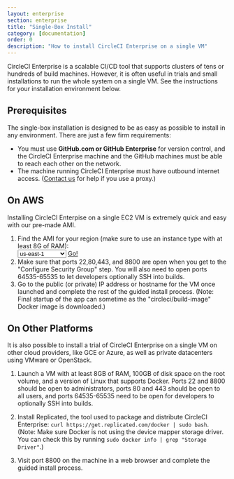 ```yaml
---
layout: enterprise
section: enterprise
title: "Single-Box Install"
category: [documentation]
order: 0
description: "How to install CircleCI Enterprise on a single VM"
---
```


CircleCI Enterprise is a scalable CI/CD tool that supports clusters
of tens or hundreds of build machines. However, it is often useful
in trials and small installations to run the whole system on a single
VM. See the instructions for your installation environment below.

## Prerequisites

The single-box installation is designed to be as easy as possible to install in
any environment. There are just a few firm requirements:

- You must use **GitHub.com or GitHub Enterprise**
  for version control, and the CircleCI Enterprise machine and the GitHub machines
  must be able to reach each other on the network.
- The machine running CircleCI Enterprise must have outbound internet access.
  ([Contact us](mailto:trial-support@circleci.com) for help if you use a proxy.)

## On AWS

Installing CircleCI Enterpise on a single EC2 VM is extremely quick and
easy with our pre-made AMI.


<ol>
<li>Find the AMI for your region (make sure to use an instance type with at least 8G of RAM):<br>

  <script>
  var amiIds = {
  "ap-northeast-1": "ami-bd4133da",
  "ap-northeast-2": "ami-1b70a675",
  "ap-southeast-1": "ami-f808a09b",
  "ap-southeast-2": "ami-d1f7f2b2",
  "eu-central-1": "ami-6713de08",
  "eu-west-1": "ami-d70e26a4",
  "sa-east-1": "ami-8c9802e0",
  "us-east-1": "ami-b6b455a0",
  "us-east-2": "ami-c86144ad",
  "us-west-1": "ami-3c194a5c",
  "us-west-2": "ami-13df6d73"
  };

  var amiUpdateSelect = function() {
    var s = document.getElementById("ami-select");
    var region = s.options[s.selectedIndex].value;
    document.getElementById("ami-go").href = "https://console.aws.amazon.com/ec2/v2/home?region=" + region + "#LaunchInstanceWizard:ami=" + amiIds[region];
  };
  </script>

  <select id="ami-select" onchange="amiUpdateSelect()">
  <option value="ap-northeast-1">ap-northeast-1</option>
  <option value="ap-northeast-2">ap-northeast-2</option>
  <option value="ap-southeast-1">ap-southeast-1</option>
  <option value="ap-southeast-2">ap-southeast-2</option>
  <option value="eu-central-1">eu-central-1</option>
  <option value="eu-west-1">eu-west-1</option>
  <option value="sa-east-1">sa-east-1</option>
  <option value="us-east-1" selected="selected">us-east-1</option>
  <option value="us-east-2">us-east-2</option>
  <option value="us-west-1">us-west-1</option>
  <option value="us-west-2">us-west-2</option>
  </select>
  <a id="ami-go" href="" class="btn btn-success" target="_blank">Go!</a>

<script>amiUpdateSelect();</script>
</li>

<li>Make sure that ports 22,80,443, and 8800 are open when you get to the "Configure Security Group" step.
You will also need to open ports 64535-65535 to let developers optionally SSH into builds.</li>

<li>Go to the public (or private) IP address or hostname for the VM once launched and complete the rest of the guided install process.
(Note: Final startup of the app can sometime as the "circleci/build-image" Docker image is downloaded.)</li>
</ol>

## On Other Platforms

It is also possible to install a trial of CircleCI Enterprise on a single VM on other cloud providers,
like GCE or Azure, as well as private datacenters using VMware or OpenStack.

1. Launch a VM with at least 8GB of RAM, 100GB of disk space on the root volume, and a version of Linux that supports Docker. Ports 22 and 8800
should be open to administrators, ports 80 and 443 should be open to all users, and ports 64535-65535 need to be open for developers to optionally SSH into builds.

2. Install Replicated, the tool used to package and distribute CircleCI Enterprise: `curl https://get.replicated.com/docker | sudo bash`. (Note: Make sure Docker is not using the device mapper storage driver. You can check this by running `sudo docker info | grep "Storage Driver"`.)

3. Visit port 8800 on the machine in a web browser and complete the guided install process.
